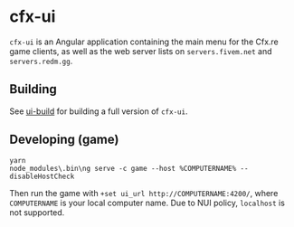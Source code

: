 # cfx-ui

`cfx-ui` is an Angular application containing the main menu for the Cfx.re game clients, as well as the web server lists
on `servers.fivem.net` and `servers.redm.gg`.

## Building
See [ui-build](../ui-build/) for building a full version of `cfx-ui`.

## Developing (game)
```
yarn
node_modules\.bin\ng serve -c game --host %COMPUTERNAME% --disableHostCheck
```

Then run the game with `+set ui_url http://COMPUTERNAME:4200/`, where `COMPUTERNAME` is your local computer name.
Due to NUI policy, `localhost` is not supported.
